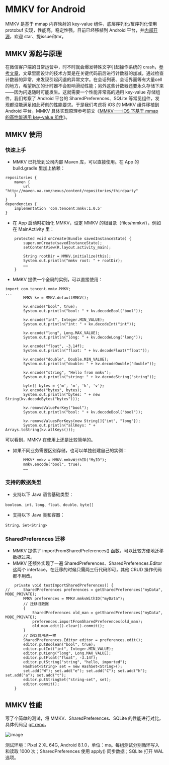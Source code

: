 # MMKV for Android
MMKV 是基于 mmap 内存映射的 key-value 组件，底层序列化/反序列化使用 protobuf 实现，性能高，稳定性强。目前已经移植到 Android 平台，并[内部开源](http://git.code.oa.com/wechat-team/mmkv)，欢迎 star、提issue和mr。


## MMKV 源起与原理
在微信客户端的日常运营中，时不时就会爆发特殊文字引起操作系统的 crash，[参考文章](http://km.oa.com/articles/show/357120)，文章里面设计的技术方案是在关键代码前后进行计数器的加减，通过检查计数器的异常，来发现引起闪退的异常文字。在会话列表、会话界面等有大量cell的地方，希望新加的计时器不会影响滑动性能；另外这些计数器还要永久存储下来——因为闪退随时可能发生。这就需要一个性能非常高的通用 key-value 存储组件，我们考察了 Android 平台的 SharedPreferences、SQLite 等常见组件，发现都没能满足如此苛刻的性能要求。于是我们考虑将 iOS 的 MMKV 组件移植到 Android 平台。MMKV 具体实现原理参考前文《[MMKV——iOS 下基于 mmap 的高性能通用 key-value 组件](http://km.oa.com/group/mmios/articles/show/334155)》。


## MMKV 使用
### 快速上手
* MMKV 已托管到公司内部 Maven 库，可以直接使用。在 App 的 build.gradle 里加上依赖：

```
repositories {
    maven {
        url "http://maven.oa.com/nexus/content/repositories/thirdparty"
    }
}
dependencies {
    implementation 'com.tencent:mmkv:1.0.5'
}
```

* 在 App 启动时初始化 MMKV，设定 MMKV 的根目录（files/mmkv/），例如在 MainActivity 里：

```
    protected void onCreate(Bundle savedInstanceState) {
        super.onCreate(savedInstanceState);
        setContentView(R.layout.activity_main);

        String rootDir = MMKV.initialize(this);
        System.out.println("mmkv root: " + rootDir);
        ……
	}
```

* MMKV 提供一个全局的实例，可以直接使用：

```
import com.tencent.mmkv.MMKV;
...
        MMKV kv = MMKV.defaultMMKV();

        kv.encode("bool", true);
        System.out.println("bool: " + kv.decodeBool("bool"));

        kv.encode("int", Integer.MIN_VALUE);
        System.out.println("int: " + kv.decodeInt("int"));

        kv.encode("long", Long.MAX_VALUE);
        System.out.println("long: " + kv.decodeLong("long"));

        kv.encode("float", -3.14f);
        System.out.println("float: " + kv.decodeFloat("float"));

        kv.encode("double", Double.MIN_VALUE);
        System.out.println("double: " + kv.decodeDouble("double"));

        kv.encode("string", "Hello from mmkv");
        System.out.println("string: " + kv.decodeString("string"));

        byte[] bytes = {'m', 'm', 'k', 'v'};
        kv.encode("bytes", bytes);
        System.out.println("bytes: " + new String(kv.decodeBytes("bytes")));

        kv.removeValueForKey("bool");
        System.out.println("bool: " + kv.decodeBool("bool"));
        
        kv.removeValuesForKeys(new String[]{"int", "long"});
        System.out.println("allKeys: " + Arrays.toString(kv.allKeys()));
```

可以看到，MMKV 在使用上还是比较简单的。

* 如果不同业务需要区别存储，也可以单独创建自己的实例：

```
        MMKV* mmkv = MMKV.mmkvWithID("MyID");
        mmkv.encode("bool", true);
        ……
```

### 支持的数据类型
* 支持以下 Java 语言基础类型：

```boolean、int、long、float、double、byte[]
```
* 支持以下 Java 类和容器：

```String、Set<String>
```

### SharedPreferences 迁移
* MMKV 提供了 importFromSharedPreferences() 函数，可以比较方便地迁移数据过来。
* MMKV 还额外实现了一遍 SharedPreferences、SharedPreferences.Editor 这两个 interface，在迁移的时候只需两三行代码即可，其他 CRUD 操作代码都不用改。

```
    private void testImportSharedPreferences() {
//      SharedPreferences preferences = getSharedPreferences("myData", MODE_PRIVATE);
        MMKV preferences = MMKV.mmkvWithID("myData");
        // 迁移旧数据
        {
            SharedPreferences old_man = getSharedPreferences("myData", MODE_PRIVATE);
            preferences.importFromSharedPreferences(old_man);
            old_man.edit().clear().commit();
        }
        // 跟以前用法一样
        SharedPreferences.Editor editor = preferences.edit();
        editor.putBoolean("bool", true);
        editor.putInt("int", Integer.MIN_VALUE);
        editor.putLong("long", Long.MAX_VALUE);
        editor.putFloat("float", -3.14f);
        editor.putString("string", "hello, imported");
        HashSet<String> set = new HashSet<String>();
        set.add("W"); set.add("e"); set.add("C"); set.add("h"); set.add("a"); set.add("t");
        editor.putStringSet("string-set", set);
        editor.commit();
	}
```

## MMKV 性能
写了个简单的测试，将 MMKV、SharedPreferences、SQLite 的性能进行对比，具体代码见 [git repo](http://git.code.oa.com/wechat-team/mmkv)。

![image](http://imgcache.oa.com/photos/31601/o_bb215f7fd392321793e6564128d4bd03.jpg)

测试环境：Pixel 2 XL 64G, Android 8.1.0，单位：ms。每组测试分别循环写入和读取 1000 次；SharedPreferences 使用 apply() 同步数据；SQLite 打开 WAL 选项。
